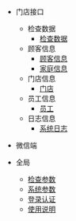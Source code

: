 - 门店接口
    - 检查数据
        - [检查数据](/门店/检查/检查数据.md)
    - 顾客信息
        - [顾客信息](/门店/顾客/顾客信息.md)
        - [家庭信息](/门店/顾客/家庭信息.md)
    - 门店信息
        - [门店](/门店/门店/门店信息.md)
    - 员工信息
        - [员工](/门店/员工/员工信息.md)
    - 日志信息
        - [系统日志](/门店/日志/系统日志.md)

- 微信端

    
- 全局
    - [检查参数](/全局/检查参数.md)
    - [系统参数](/全局/系统参数.md)
    - [登录认证](/全局/登录认证.md)
    - [使用说明](/全局/使用说明.md)